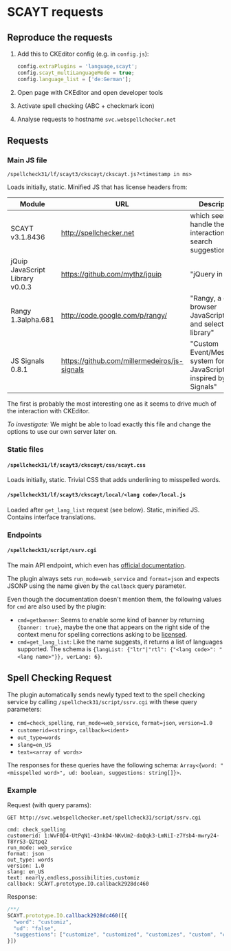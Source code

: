 # SCAYT requests

## Reproduce the requests

1. Add this to CKEditor config (e.g. in `config.js`):

    ```js
    config.extraPlugins = 'language,scayt';
    config.scayt_multiLanguageMode = true;
    config.language_list = ['de:German'];
    ```

2. Open page with CKEditor and open developer tools
3. Activate spell checking (ABC + checkmark icon)
4. Analyse requests to hostname `svc.webspellchecker.net`

## Requests

### Main JS file

`/spellcheck31/lf/scayt3/ckscayt/ckscayt.js?<timestamp in ms>`

Loads initially, static. Minified JS that has license headers from:

Module | URL | Description
------ | --- | -----------
SCAYT v3.1.8436 | <http://spellchecker.net> | which seems to handle the interaction with search suggestions
jQuip JavaScript Library v0.0.3 | <https://github.com/mythz/jquip> | "jQuery in Parts"
Rangy 1.3alpha.681 | <http://code.google.com/p/rangy/> | "Rangy, a cross-browser JavaScript range and selection library"
JS Signals 0.8.1 | <https://github.com/millermedeiros/js-signals> | "Custom Event/Messaging system for JavaScript inspired by AS3-Signals"

The first is probably the most interesting one as it seems to drive much of the interaction with CKEditor.

_To investigate:_ We might be able to load exactly this file and change the options to use our own server later on.

### Static files

#### `/spellcheck31/lf/scayt3/ckscayt/css/scayt.css`

Loads initially, static. Trivial CSS that adds underlining to misspelled words.

#### `/spellcheck31/lf/scayt3/ckscayt/local/<lang code>/local.js`

Loaded after `get_lang_list` request (see below). Static, minified JS. Contains interface translations.

### Endpoints

#### `/spellcheck31/script/ssrv.cgi`

The main API endpoint, which even has [official documentation](http://wiki.webspellchecker.net/doku.php?id=installationandconfiguration:web_service).

The plugin always sets `run_mode=web_service` and `format=json` and expects JSONP using the name given by the `callback` query parameter.

Even though the documentation doesn't mention them, the following values for `cmd` are also used by the plugin:

- `cmd=getbanner`: Seems to enable some kind of banner by returning `{banner: true}`, maybe the one that appears on the right side of the context menu for spelling corrections asking to be [licensed](https://www.webspellchecker.net/fcklicensed/).
- `cmd=get_lang_list`: Like the name suggests, it returns a list of languages supported. The schema is `{langList: {"ltr"|"rtl": {"<lang code>": "<lang name>"}}, verLang: 6}`.

## Spell Checking Request

The plugin automatically sends newly typed text to the spell checking service by calling `/spellcheck31/script/ssrv.cgi` with these query parameters:

- `cmd=check_spelling`, `run_mode=web_service`, `format=json`, `version=1.0`
- `customerid=<string>`, `callback=<ident>`
- `out_type=words`
- `slang=en_US`
- `text=<array of words>`

The responses for these queries have the following schema: `Array<{word: "<misspelled word>", ud: boolean, suggestions: string[]}>`.

### Example

Request (with query params):

```text
GET http://svc.webspellchecker.net/spellcheck31/script/ssrv.cgi

cmd: check_spelling
customerid: 1:WvF0D4-UtPqN1-43nkD4-NKvUm2-daQqk3-LmNiI-z7Ysb4-mwry24-T8YrS3-Q2tpq2
run_mode: web_service
format: json
out_type: words
version: 1.0
slang: en_US
text: nearly,endless,possibilities,customiz
callback: SCAYT.prototype.IO.callback2928dc460
```

Response:

```js
/**/
SCAYT.prototype.IO.callback2928dc460([{
  "word": "customiz",
  "ud": "false",
  "suggestions": ["customize", "customized", "customizes", "custom", "customizing", "customizable", "customs", "accustom", "customization", "customizations", "accustoming", "customer", "customizability", "accustoms", "cutworm"]
}])
```
